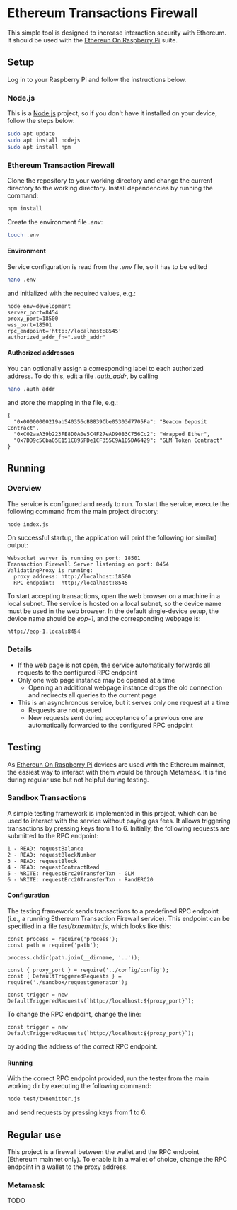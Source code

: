 # Ethereum Transactions Firewall

This simple tool is designed to increase interaction security with Ethereum. It should be used with the [Ethereun On Raspberry Pi](https://github.com/Web3-Pi/Ethereum-On-Raspberry-Pi) suite.


## Setup

Log in to your Raspberry Pi and follow the instructions below.


### Node.js

This is a [Node.js](https://nodejs.org/) project, so if you don't have it installed on your device, follow the steps below:
```bash
sudo apt update
sudo apt install nodejs
sudo apt install npm
```


### Ethereum Transaction Firewall

Clone the repository to your working directory and change the current directory to the working directory. Install dependencies by running the command: 
```bash
npm install
```

Create the environment file _.env_:
```bash
touch .env
```


#### Environment 

Service configuration is read from the _.env_ file, so it has to be edited 
```bash
nano .env
```
and initialized with the required values, e.g.:
```node
node_env=development
server_port=8454
proxy_port=18500
wss_port=18501
rpc_endpoint='http://localhost:8545'
authorized_addr_fn=".auth_addr"
```


#### Authorized addresses

You can optionally assign a corresponding label to each authorized address. To do this, edit a file _.auth_addr_, by calling 
```bash
nano .auth_addr
```

and store the mapping in the file, e.g.:
```node
{
  "0x00000000219ab540356cBB839Cbe05303d7705Fa": "Beacon Deposit Contract",
  "0xC02aaA39b223FE8D0A0e5C4F27eAD9083C756Cc2": "Wrapped Ether",
  "0x7DD9c5Cba05E151C895FDe1CF355C9A1D5DA6429": "GLM Token Contract"
}
```


## Running


### Overview


The service is configured and ready to run. To start the service, execute the following command from the main project directory:
```bash
node index.js
```

On successful startup, the application will print the following (or similar) output:
```
Websocket server is running on port: 18501
Transaction Firewall Server listening on port: 8454
ValidatingProxy is running:
  proxy address: http://localhost:18500
  RPC endpoint:  http://localhost:8545
```

To start accepting transactions, open the web browser on a machine in a local subnet. The service is hosted on a local subnet, so the device name must be used in the web browser. In the default single-device setup, the device name should be _eop-1_, and the corresponding webpage is:
```
http://eop-1.local:8454
```


### Details

- If the web page is not open, the service automatically forwards all requests to the configured RPC endpoint
- Only one web page instance may be opened at a time
  - Opening an additional webpage instance drops the old connection and redirects all queries to the current page
- This is an asynchronous service, but it serves only one request at a time
  - Requests are not queued
  - New requests sent during acceptance of a previous one are automatically forwarded to the configured RPC endpoint


## Testing

As [Ethereun On Raspberry Pi](https://github.com/Web3-Pi/Ethereum-On-Raspberry-Pi) devices are used with the Ethereum mainnet, the easiest way to interact with them would be through Metamask. It is fine during regular use but not helpful during testing.


### Sandbox Transactions

A simple testing framework is implemented in this project, which can be used to interact with the service without paying gas fees. It allows triggering transactions by pressing keys from 1 to 6. Initially, the following requests are submitted to the RPC endpoint:

```
1 - READ: requestBalance
2 - READ: requestBlockNumber
3 - READ: requestBlock
4 - READ: requestContractRead
5 - WRITE: requestErc20TransferTxn - GLM
6 - WRITE: requestErc20TransferTxn - RandERC20
```


#### Configuration

The testing framework sends transactions to a predefined RPC endpoint (i.e., a running Ethereum Transaction Firewall service). This endpoint can be specified in a file _test/txnemitter.js_, which looks like this:
```node
const process = require('process');
const path = require('path');

process.chdir(path.join(__dirname, '..'));

const { proxy_port } = require('../config/config');
const { DefaultTriggeredRequests } = require('./sandbox/requestgenerator');

const trigger = new DefaultTriggeredRequests(`http://localhost:${proxy_port}`);
```

To change the RPC endpoint, change the line:
```node
const trigger = new DefaultTriggeredRequests(`http://localhost:${proxy_port}`);
```
by adding the address of the correct RPC endpoint.


#### Running

With the correct RPC endpoint provided, run the tester from the main working dir by executing the following command:
```bash
node test/txnemitter.js
```
and send requests by pressing keys from 1 to 6.

## Regular use

This project is a firewall between the wallet and the RPC endpoint (Ethereum mainnet only). To enable it in a wallet of choice, change the RPC endpoint in a wallet to the proxy address.

### Metamask

TODO
